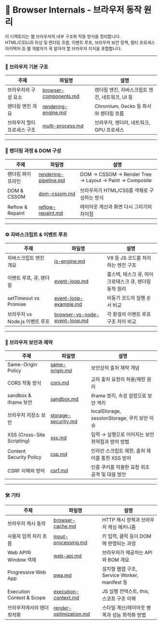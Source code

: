 # 🧭 Browser Internals - 브라우저 동작 원리

이 디렉토리는 웹 브라우저의 내부 구조와 작동 방식을 정리합니다.  
HTML/CSS/JS 파싱 및 렌더링 흐름, 이벤트 루프, 브라우저 보안 정책, 멀티 프로세스 아키텍처 등 웹 개발자가 꼭 알아야 할 브라우저 지식을 포함합니다.

---

### 🧱 브라우저 기본 구조
| 주제 | 파일명 | 설명 |
|------|--------|------|
| 브라우저의 구성 요소 | [browser-components.md](./notes/browser-components.md) | 렌더링 엔진, 자바스크립트 엔진, 네트워크, UI 등 |
| 렌더링 엔진 개요 | [rendering-engine.md](./notes/rendering-engine.md) | Chromium, Gecko 등 파서와 렌더링 흐름 |
| 브라우저 멀티 프로세스 구조 | [multi-process.md](./notes/multi-process.md) | 브라우저, 렌더러, 네트워크, GPU 프로세스 |

---

### 🎨 렌더링 과정 & DOM 구성
| 주제 | 파일명 | 설명 |
|------|--------|------|
| 렌더링 파이프라인 | [rendering-pipeline.md](./notes/rendering-pipeline.md) | DOM → CSSOM → Render Tree → Layout → Paint → Composite |
| DOM & CSSOM | [dom-cssom.md](./notes/dom-cssom.md) | 브라우저가 HTML/CSS를 객체로 구성하는 방식 |
| Reflow & Repaint | [reflow-repaint.md](./notes/reflow-repaint.md) | 레이아웃 계산과 화면 다시 그리기의 차이점 |

---

### ⚙️ 자바스크립트 & 이벤트 루프
| 주제 | 파일명 | 설명 |
|------|--------|------|
| 자바스크립트 엔진 개요 | [js-engine.md](./notes/js-engine.md) | V8 등 JS 코드를 처리하는 엔진 구조 |
| 이벤트 루프, 큐, 렌더링 | [event-loop.md](./notes/event-loop.md) | 콜스택, 태스크 큐, 마이크로태스크 큐, 렌더링 동작 원리 |
| setTimeout vs Promise | [event-loop-example.md](./notes/event-loop-example.md) | 비동기 코드의 실행 순서 비교 |
| 브라우저 vs Node.js 이벤트 루프 | [browser-vs-node-event-loop.md](./notes/browser-vs-node-event-loop.md) | 각 환경의 이벤트 루프 구조 차이 비교 |

---

### 🔐 브라우저 보안과 제약
| 주제 | 파일명 | 설명 |
|------|--------|------|
| Same-Origin Policy | [same-origin.md](./notes/same-origin.md) | 보안상의 출처 제약 개념 |
| CORS 작동 방식 | [cors.md](./notes/cors.md) | 교차 출처 요청의 허용/제한 원리 |
| sandbox & iframe 보안 | [sandbox.md](./notes/sandbox.md) | iframe 분리, 속성 설정으로 보안 격리 |
| 브라우저 저장소 보안 | [storage-security.md](./notes/storage-security.md) | localStorage, sessionStorage, 쿠키 보안 이슈 |
| XSS (Cross-Site Scripting) | [xss.md](./notes/xss.md) | 입력 → 실행으로 이어지는 보안 취약점과 방어 방법 |
| Content Security Policy	| [csp.md](./notes/csp.md) | 인라인 스크립트 제한, 출처 제어를 통한 XSS 방어 |
| CSRF 이해와 방어 | [csrf.md](./notes/csrf.md) | 인증 쿠키를 악용한 요청 위조 공격 및 대응 방안 |

---

### 🛠️ 기타
| 주제 | 파일명 | 설명 |
|------|--------|------|
| 브라우저 캐시 동작 | [browser-cache.md](./notes/browser-cache.md) | HTTP 캐시 정책과 브라우저 캐싱 메커니즘 |
| 사용자 입력 처리 흐름 | [input-processing.md](./notes/input-processing.md) | 키 입력, 클릭 등이 DOM에 반영되는 과정 |
| Web API와 Window 객체 | [web-api.md](./notes/web-api.md) | 브라우저가 제공하는 API와 BOM 개요 |
| Progressive Web App	| [pwa.md](./notes/pwa.md) | 설치형 웹앱 구조, Service Worker, manifest 등 |
| Execution Context & Scope	| [execution-context.md](./notes/execution-context.md) | JS 실행 컨텍스트, this, 스코프 구조 이해 |
| 브라우저에서의 렌더 최적화	| [render-optimization.md](./notes/render-optimization.md) | 스타일 계산/레이아웃 병목과 성능 최적화 방법 |
